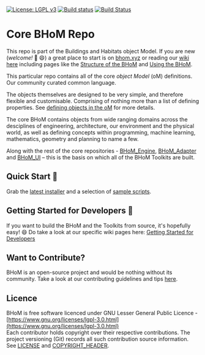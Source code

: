 [![License: LGPL v3](https://img.shields.io/badge/License-LGPL%20v3-blue.svg)](https://www.gnu.org/licenses/lgpl-3.0)
[![Build status](https://ci.appveyor.com/api/projects/status/g3t1jq4d8n8qch2h/branch/master?svg=true)](https://ci.appveyor.com/project/BHoMBot/bhom/branch/master)
[![Build Status](https://dev.azure.com/BHoMBot/BHoM/_apis/build/status/BHoM/BHoM.CheckCore?branchName=master)](https://dev.azure.com/BHoMBot/BHoM/_build/latest?definitionId=13&branchName=master)

# Core BHoM Repo

This repo is part of the Buildings and Habitats object Model. 
If you are new (_welcome!_  👋 😄)  a great place to start is on [bhom.xyz](https://bhom.xyz) or reading our [wiki here](https://github.com/BHoM/documentation/wiki) including pages like the [Structure of the BHoM](https://github.com/BHoM/documentation/wiki/Structure-of-the-BHoM) and [Using the BHoM](https://github.com/BHoM/documentation/wiki/Using-the-BHoM).

This particular repo contains all of the core _object Model_ (oM) definitions. Our community curated common language.

The objects themselves are designed to be very simple, and therefore flexible and customisable. Comprising of nothing more than a list of defining properties. See [defining objects in the oM](https://github.com/BHoM/documentation/wiki/BH.oM-%E2%80%90-Define-New-Objects) for more details.

The core BHoM contains objects from wide ranging domains across the desciplines of engineering, architecture, our environment and the physical world, as well as defining concepts within programming, machine learning, mathematics, geometry and planning to name a few.

Along with the rest of the core repositories - [BHoM_Engine](https://github.com/BHoM/BHoM_Engine), [BHoM_Adapter](https://github.com/BHoM/BHoM_Adapter) and [BHoM_UI](https://github.com/BHoM/BHoM_UI) – this is the basis on which all of the BHoM Toolkits are built.

## Quick Start 🚀 

Grab the [latest installer](https://bhom.xyz/) and a selection of [sample scripts](https://github.com/BHoM/samples).


## Getting Started for Developers 🤖 

If you want to build the BHoM and the Toolkits from source, it's hopefully easy! 😄 
Do take a look at our specific wiki pages here: [Getting Started for Developers](https://github.com/BHoM/documentation/wiki/Getting-started-for-developers)


## Want to Contribute? ##

BHoM is an open-source project and would be nothing without its community. Take a look at our contributing guidelines and tips [here](https://github.com/BHoM/BHoM/blob/master/CONTRIBUTING.md).


## Licence ##

BHoM is free software licenced under GNU Lesser General Public Licence - [https://www.gnu.org/licenses/lgpl-3.0.html](https://www.gnu.org/licenses/lgpl-3.0.html)  
Each contributor holds copyright over their respective contributions.
The project versioning (Git) records all such contribution source information.
See [LICENSE](https://github.com/BHoM/BHoM/blob/master/LICENSE) and [COPYRIGHT_HEADER](https://github.com/BHoM/BHoM/blob/master/COPYRIGHT_HEADER.txt).
